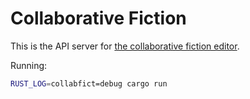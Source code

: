 # Collaborative Fiction

This is the API server for [the collaborative fiction editor](https://github.com/smashwilson/collab.fict.io).

Running:

```bash
RUST_LOG=collabfict=debug cargo run
```
